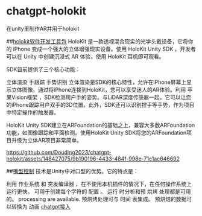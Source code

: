 # chatgpt-holokit
在unity里制作AR并用于holokit


##[holokit软件开发工具包](https://github.com/holoi/holokit-unity-sdk)
HoloKit 是一款透视混合现实的光学头戴设备，它将你的 iPhone 变成一个强大的立体增强现实设备。使用 HoloKit Unity SDK ，开发者可以在 Unity 中创建沉浸式 AR 体验，使用 HoloKit 耳机即可观看。

SDK目前提供了三个核心功能：

立体渲染
手跟踪
手势识别
立体渲染是SDK的核心特性，允许在iPhone屏幕上显示立体图像。通过将iPhone连接到HoloKit，您可以享受迷人的AR体验。利用 苹果Vision框架 ，SDK检测用户手的姿势。与LiDAR深度传感器一起，它可以让您的iPhone跟踪用户双手的3D位置。此外，SDK还可以识别捏手等手势，作为项目中特定操作的触发器。

HoloKit Unity SDK建立在ARFoundation的基础之上，兼容大多数ARFoundation功能，如图像跟踪和平面检测。使用HoloKit Unity SDK将您的ARFoundation项目升级为立体AR项目非常简单。


https://github.com/Douding2023/chatgpt-holokit/assets/148427075/9b190196-4433-484f-998e-71c1ac646692



##[嘴型控制](https://github.com/hecomi/uLipSync)
技术是Unity中对口型的优势。它的特点是：

利用 作业系统 和 突发编译器 ，在不使用本机插件的情况下，在任何操作系统上运行更快。
可用于创建每个字符的 配置 。
运行 时分析和预 烘烤 处理都是可用的。 processing are available.
预烘烤处理可与 时间 表集成。
预烘焙的数据可以转换为 动画
[chatgpt接入](https://github.com/zhangliwei7758/unity-AI-Chat-Toolkit)
